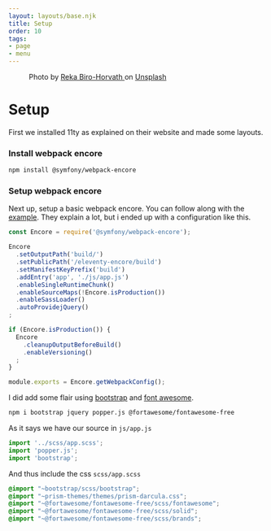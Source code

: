 ```yaml
---
layout: layouts/base.njk
title: Setup
order: 10
tags:
- page
- menu
---
```


<div class="bg-light">
    <div class="container">
        <figure class="py-4">
            <img src="https://images.unsplash.com/photo-1562013839-ce6b95bd0577?ixlib=rb-1.2.1&ixid=eyJhcHBfaWQiOjEyMDd9&auto=format&fit=crop&w=1200&h=300&q=80" alt="" class="img-fluid rounded">
            <figcaption>
                Photo by
                <a href="https://unsplash.com/@allwithzest?utm_source=unsplash&utm_medium=referral&utm_content=creditCopyText">
                    Reka Biro-Horvath
                </a> on
                <a href="https://unsplash.com/?utm_source=unsplash&utm_medium=referral&utm_content=creditCopyText">Unsplash</a>
            </figcaption>
        </figure>
    </div>
</div>
<div class="container">

# Setup

First we installed 11ty as explained on their website and made some layouts.

### Install webpack encore

```bash
npm install @symfony/webpack-encore
```

### Setup webpack encore

Next up, setup a basic webpack encore. You can follow along with the [example](https://symfony.com/doc/current/frontend/encore/simple-example.html). They explain a lot, but i ended up with a configuration like this.

```javascript
const Encore = require('@symfony/webpack-encore');

Encore
  .setOutputPath('build/')
  .setPublicPath('/eleventy-encore/build')
  .setManifestKeyPrefix('build')
  .addEntry('app', './js/app.js')
  .enableSingleRuntimeChunk()
  .enableSourceMaps(!Encore.isProduction())
  .enableSassLoader()
  .autoProvidejQuery()
;

if (Encore.isProduction()) {
  Encore
    .cleanupOutputBeforeBuild()
    .enableVersioning()
  ;
}

module.exports = Encore.getWebpackConfig();
```

I did add some flair using [bootstrap](https://getbootstrap.com/) and [font awesome](https://fontawesome.com/).

```bash
npm i bootstrap jquery popper.js @fortawesome/fontawesome-free
```

As it says we have our source in `js/app.js`

```javascript
import '../scss/app.scss';
import 'popper.js';
import 'bootstrap';
```

And thus include the css `scss/app.scss`

```scss
@import "~bootstrap/scss/bootstrap";
@import "~prism-themes/themes/prism-darcula.css";
@import "~@fortawesome/fontawesome-free/scss/fontawesome";
@import "~@fortawesome/fontawesome-free/scss/solid";
@import "~@fortawesome/fontawesome-free/scss/brands";
```

</div>
